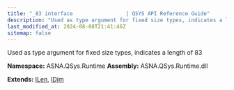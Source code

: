 ```yaml
---
title: "_83 interface                 | QSYS API Reference Guide"
description: "Used as type argument for fixed size types, indicates a length of 83  "
last_modified_at: 2024-08-08T21:41:46Z
sitemap: false
---
```


Used as type argument for fixed size types, indicates a length of 83 

**Namespace:** ASNA.QSys.Runtime
**Assembly:** ASNA.QSys.Runtime.dll

**Extends:** [ILen](/reference/runtime/qsys-runtime/i-len.html), [IDim](/reference/runtime/qsys-runtime/i-dim.html)
<br>
<br>
